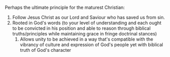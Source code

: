 Perhaps the ultimate principle for the maturest Christian:
1. Follow Jesus Christ as our Lord and Saviour who has saved us from sin.
2. Rooted in God's words (to your level of understanding and each ought to be convicted in his position and able to reason through biblical truths/principles while maintaining grace in fringe doctrinal stances)
	1. Allows unity to be achieved in a way that's compatible with the vibrancy of culture and expression of God's people yet with biblical truth of God's character


